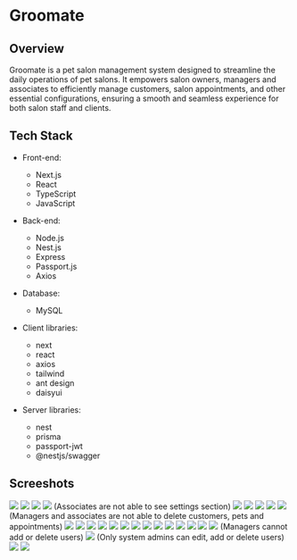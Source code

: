 # Groomate

## Overview

Groomate is a pet salon management system designed to streamline the daily operations of pet salons. It empowers salon owners, managers and associates to efficiently manage customers, salon appointments, and other essential configurations, ensuring a smooth and seamless experience for both salon staff and clients.

## Tech Stack

- Front-end:

  - Next.js
  - React
  - TypeScript
  - JavaScript

- Back-end:

  - Node.js
  - Nest.js
  - Express
  - Passport.js
  - Axios

- Database:

  - MySQL

- Client libraries:

  - next
  - react
  - axios
  - tailwind
  - ant design
  - daisyui

- Server libraries:
  - nest
  - prisma
  - passport-jwt
  - @nestjs/swagger

## Screeshots

![](/screenshots/login.png)
![](/screenshots/salon-appointments-board.png)
![](/screenshots/admin-customers-list.png)
![](/screenshots/admin-customers-list-ASSOCIATE-ROLE.png)
(Associates are not able to see settings section)
![](/screenshots/admin-customers-list-create-new-customer.png)
![](/screenshots/admin-customer-detail.png)
![](/screenshots/admin-customer-detail-edit-customer.png)
![](/screenshots/admin-customer-detail-edit-pet.png)
![](/screenshots/admin-customer-detail-ASSOCIATE&MANAGER-ROLE.png)
(Managers and associates are not able to delete customers, pets and appointments)
![](/screenshots/admin-appointments-list.png)
![](/screenshots/admin-appointments-list-add-appointment.png)
![](/screenshots/admin-appointment-detail.png)
![](/screenshots/admin-appointment-detail-edit-appointment.png)
![](/screenshots/admin-settings-addons-list.png)
![](/screenshots/admin-settings-addons-list-add-addon.png)
![](/screenshots/admin-settings-addons-list-edit-addon.png)
![](/screenshots/admin-settings-services-list.png)
![](/screenshots/admin-settings-services-list-add-service.png)
![](/screenshots/admin-settings-services-list-edit-service.png)
![](/screenshots/admin-settings-breeds-list.png)
![](/screenshots/admin-settings-breeds-list-add-breed.png)
![](/screenshots/admin-settings-breeds-list-edit-breed.png)
![](/screenshots/admin-settings-users-list-MANAGER-ROLE.png)
(Managers cannot add or delete users)
![](/screenshots/admin-settings-users-list-ADMIN-ROLE.png)
(Only system admins can edit, add or delete users)
![](/screenshots/admin-settings-users-list-add-user-ADMIN-ROLE.png)
![](/screenshots/admin-settings-users-list-edit-user-ADMIN-ROLE.png)
